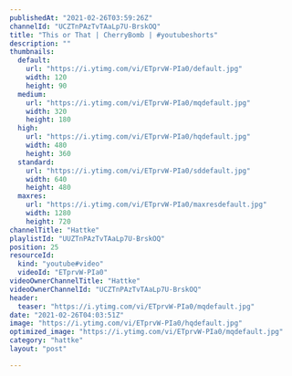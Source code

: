 ```yaml
---
publishedAt: "2021-02-26T03:59:26Z"
channelId: "UCZTnPAzTvTAaLp7U-BrskOQ"
title: "This or That | CherryBomb | #youtubeshorts"
description: ""
thumbnails:
  default:
    url: "https://i.ytimg.com/vi/ETprvW-PIa0/default.jpg"
    width: 120
    height: 90
  medium:
    url: "https://i.ytimg.com/vi/ETprvW-PIa0/mqdefault.jpg"
    width: 320
    height: 180
  high:
    url: "https://i.ytimg.com/vi/ETprvW-PIa0/hqdefault.jpg"
    width: 480
    height: 360
  standard:
    url: "https://i.ytimg.com/vi/ETprvW-PIa0/sddefault.jpg"
    width: 640
    height: 480
  maxres:
    url: "https://i.ytimg.com/vi/ETprvW-PIa0/maxresdefault.jpg"
    width: 1280
    height: 720
channelTitle: "Hattke"
playlistId: "UUZTnPAzTvTAaLp7U-BrskOQ"
position: 25
resourceId:
  kind: "youtube#video"
  videoId: "ETprvW-PIa0"
videoOwnerChannelTitle: "Hattke"
videoOwnerChannelId: "UCZTnPAzTvTAaLp7U-BrskOQ"
header:
  teaser: "https://i.ytimg.com/vi/ETprvW-PIa0/mqdefault.jpg"
date: "2021-02-26T04:03:51Z"
image: "https://i.ytimg.com/vi/ETprvW-PIa0/hqdefault.jpg"
optimized_image: "https://i.ytimg.com/vi/ETprvW-PIa0/mqdefault.jpg"
category: "hattke"
layout: "post"

---
```

